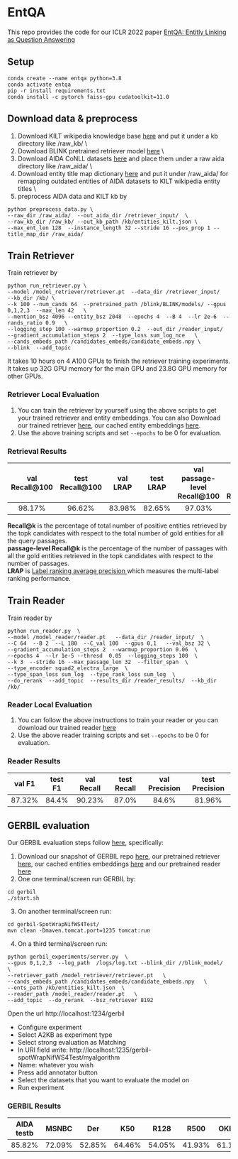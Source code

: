 # EntQA

This repo provides the code for our ICLR 2022 paper [EntQA: Entitly Linking as Question Answering](https://arxiv.org/pdf/2110.02369.pdf)

## Setup

```
conda create --name entqa python=3.8
conda activate entqa
pip -r install requirements.txt
conda install -c pytorch faiss-gpu cudatoolkit=11.0

```

## Download data & preprocess
1. Download KILT wikipedia knowledge base [here](https://github.com/facebookresearch/KILT) and put it under a kb directory like /raw_kb/  \
2. Download BLINK pretrained retriever model [here](https://github.com/facebookresearch/BLINK)  \
3. Download AIDA CoNLL datasets [here](https://www.mpi-inf.mpg.de/departments/databases-and-information-systems/research/ambiverse-nlu/aida/downloads) and place them under a raw aida directory like /raw_aida/ \
4. Download entity title map dictionary [here](https://drive.google.com/file/d/1QE3N8S_tVkGhYz_5fjRahLHfkIwghi-4/view?usp=sharing) and put it under /raw_aida/ for remapping outdated entities of AIDA datasets to KILT wikipedia entity titles \
5. preprocess AIDA data and KILT kb by
```
python preprocess_data.py \
--raw_dir /raw_aida/  --out_aida_dir /retriever_input/  \
--raw_kb_dir /raw_kb/ --out_kb_path /kb/entities_kilt.json \
--max_ent_len 128  --instance_length 32 --stride 16 --pos_prop 1 --title_map_dir /raw_aida/

```

## Train Retriever 

Train retriever by 
```
python run_retriever.py \
--model /model_retriever/retriever.pt  --data_dir /retriever_input/   --kb_dir /kb/ \
--k 100 --num_cands 64  --pretrained_path /blink/BLINK/models/ --gpus 0,1,2,3  --max_len 42   \
--mention_bsz 4096 --entity_bsz 2048  --epochs 4  --B 4  --lr 2e-6  --rands_ratio 0.9   \
--logging_step 100 --warmup_proportion 0.2  --out_dir /reader_input/   
--gradient_accumulation_steps 2  --type_loss sum_log_nce   \
--cands_embeds_path /candidates_embeds/candidate_embeds.npy \
--blink  --add_topic
```
It takes 10 hours on 4 A100 GPUs to finish the retriever training experiments. It takes up 32G GPU memory for the main GPU and 23.8G GPU memory for other GPUs.
### Retriever Local Evaluation
1. You can train the retriever by yourself using the above scripts to get your trained retriever and entity embeddings. You can also Download our trained retriever [here](https://drive.google.com/file/d/1bHS5rxGbHJ5omQ-t8rjQogw7QJq-qYFO/view?usp=sharing), our cached entity embeddings [here](https://drive.google.com/file/d/1znMYd5HS80XpLpvpp_dFkQMbJiaFsQIn/view?usp=sharing). 
2. Use the above training scripts and set `--epochs` to be 0 for evaluation.
### Retrieval Results
| val Recall@100 | test Recall@100 | val LRAP | test LRAP | val passage-level Recall@100 | test passage-level Recall@100|
|:----------------:|:-----------------:|:----------:|:-----------:|:---------------------:|:---------------------:|
|     98.17%     |     96.62%      |  83.98%  |  82.65%   |      97.03%         |        94.59%       |


**Recall@k** is the percentage of total number of positive entities retrieved by the topk candidates with respect to the total number of gold entities for all the query passages. \
**passage-level Recall@k** is the percentage of the number of passages with all the gold entities retrieved in the topk candidates with respect to the number of passages. \
**LRAP** is [Label ranking average precision ](https://scikit-learn.org/stable/modules/generated/sklearn.metrics.label_ranking_average_precision_score.html) which measures the multi-label ranking performance.



## Train Reader 

Train reader by

```
python run_reader.py  \
--model /model_reader/reader.pt   --data_dir /reader_input/  \
--C 64  --B 2  --L 180  --C_val 100  --gpus 0,1   --val_bsz 32 \
--gradient_accumulation_steps 2  --warmup_proportion 0.06  \
--epochs 4  --lr 1e-5 --thresd  0.05  --logging_steps 100  \
--k 3  --stride 16 --max_passage_len 32  --filter_span  \
--type_encoder squad2_electra_large  \
--type_span_loss sum_log  --type_rank_loss sum_log  \
--do_rerank  --add_topic  --results_dir /reader_results/  --kb_dir /kb/

```
### Reader Local Evaluation
1. You can follow the above instructions to train your reader or you can download our trained reader [here](https://drive.google.com/file/d/1A4I1fJZKxmROIE1fd0mdXN6b1emP_xt4/view?usp=sharing)
2. Use the above reader training scripts and set `--epochs` to be 0 for evaluation.

### Reader Results

|   val F1  |  test F1  |  val Recall |  test Recall |  val Precision  |  test Precision  |
|:-----------:|:-----------:|:-------------:|:--------------:|:-----------------:|:------------------:|
|   87.32%  |   84.4%  |   90.23%    |    87.0%    |     84.6%      |      81.96%      |

## GERBIL evaluation
Our GERBIL evaluation steps follow [here](https://github.com/dalab/end2end_neural_el), specifically:
1. Download our snapshot of GERBIL repo [here](https://drive.google.com/file/d/1Sp-G9631ormzIYfenCDsaWgiBPVBkF6F/view?usp=sharing), our pretrained retriever [here](https://drive.google.com/file/d/1bHS5rxGbHJ5omQ-t8rjQogw7QJq-qYFO/view?usp=sharing), our cached entities embeddings [here](https://drive.google.com/file/d/1znMYd5HS80XpLpvpp_dFkQMbJiaFsQIn/view?usp=sharing) and our pretrained reader [here](https://drive.google.com/file/d/1A4I1fJZKxmROIE1fd0mdXN6b1emP_xt4/view?usp=sharing)
2. One one terminal/screen run GERBIL by:
```
cd gerbil
./start.sh

```
3. On another terminal/screen run:
```
cd gerbil-SpotWrapNifWS4Test/
mvn clean -Dmaven.tomcat.port=1235 tomcat:run

```
4. On a third terminal/screen run:
```
python gerbil_experiments/server.py  \
--gpus 0,1,2,3  --log_path  /logs/log.txt --blink_dir //blink_model/  \
--retriever_path /model_retriever/retriever.pt   \
--cands_embeds_path /candidates_embeds/candidate_embeds.npy   \
--ents_path /kb/entities_kilt.json  \
--reader_path /model_reader/reader.pt   \
--add_topic  --do_rerank  --bsz_retriever 8192  

```
Open the url http://localhost:1234/gerbil
- Configure experiment
- Select A2KB as experiment type
- Select strong evaluation as Matching
- In URI field write: http://localhost:1235/gerbil-spotWrapNifWS4Test/myalgorithm
- Name: whatever you wish
- Press add annotator button
- Select the datasets that you want to evaluate the model on
- Run experiment

### GERBIL Results
| AIDA testb| MSNBC| Der|K50|R128|R500|OKE15|OKE16|AVG|
|:---------:|:--------:|:----:|:---:|:----:|:----:|:-----:|:-----:|:----:|
|85.82%|72.09%|52.85%|64.46%|54.05%|41.93%|61.10%|51.34%|60.46%|
